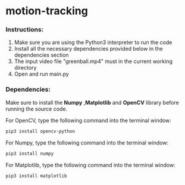 # motion-tracking

### **Instructions:**

1. Make sure you are using the Python3 interpreter to run the code
1. Install all the necessary dependencies provided below in the dependencies section
1. The input video file "greenball.mp4" must in the current working directory
1. Open and run main.py 


### **Dependencies:**
Make sure to install the **Numpy** ,**Matplotlib** and **OpenCV** library before running the source code.

For OpenCV, type the following command into the terminal window:
```sh
pip3 install opencv-python
```
For Numpy, type the following command into the terminal window:
```sh
pip3 install numpy
```
For Matplotlib, type the following command into the terminal window:
```sh
pip3 install matplotlib
```
